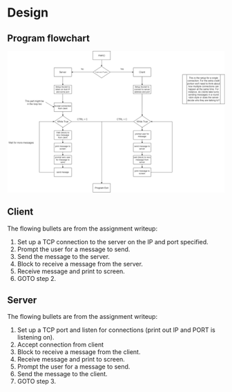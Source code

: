 # Design

## Program flowchart

![flowchart](images/program_flowchart.png)

## Client
The flowing bullets are from the assignment writeup:

1. Set up a TCP connection to the server on the IP and port specified.
2. Prompt the user for a message to send.
3. Send the message to the server.
4. Block to receive a message from the server.
5. Receive message and print to screen.
6. GOTO step 2.

## Server
The flowing bullets are from the assignment writeup:

1. Set up a TCP port and listen for connections (print out IP and PORT is listening on).
2. Accept connection from client
3. Block to receive a message from the client.
4. Receive message and print to screen.
5. Prompt the user for a message to send.
6. Send the message to the client.
7. GOTO step 3.
